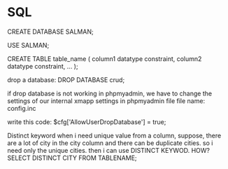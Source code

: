 # SQL
CREATE DATABASE SALMAN;

USE SALMAN;

CREATE TABLE table_name (
    column1 datatype constraint,
    column2 datatype constraint,
    ...
);


drop a database:
DROP DATABASE crud;

if drop database is not working in phpmyadmin, we have to change the settings of our internal xmapp settings in phpmyadmin file
file name: config.inc

write this code: $cfg['AllowUserDropDatabase'] = true;


Distinct keyword
when i need unique value from a column, suppose, there are a lot of city in the city column and there can be duplicate cities.
so i need only the unique cities.
then i can use DISTINCT KEYWOD.
HOW?
SELECT DISTINCT CITY FROM TABLENAME;
